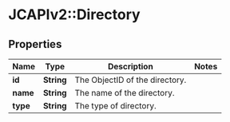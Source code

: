# JCAPIv2::Directory

## Properties
Name | Type | Description | Notes
------------ | ------------- | ------------- | -------------
**id** | **String** | The ObjectID of the directory. | 
**name** | **String** | The name of the directory. | 
**type** | **String** | The type of directory. | 


